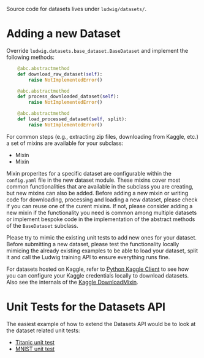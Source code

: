 Source code for datasets lives under `ludwig/datasets/`.

Adding a new Dataset
====================

Override `ludwig.datasets.base_dataset.BaseDataset` and implement the following methods:

```python
    @abc.abstractmethod
    def download_raw_dataset(self):
        raise NotImplementedError()

    @abc.abstractmethod
    def process_downloaded_dataset(self):
        raise NotImplementedError()

    @abc.abstractmethod
    def load_processed_dataset(self, split):
        raise NotImplementedError()
```

For common steps (e.g., extracting zip files, downloading from Kaggle, etc.) a set of mixins are available for your subclass:

- Mixin
- Mixin

Mixin properites for a specific dataset are configurable within the `config.yaml` file in the new dataset module.
These mixins cover most common functionalities that are available in the subclass you are creating, but new mixins can also be added.
Before adding a new mixin or writing code for downloading, processing and loading a new dataset, please check if you can reuse one of the curent mixins.
If not, please consider adding a new mixin if the functionality you need is common among multiple datasets or implement bespoke code in the implementation of the abstract methods of the `BaseDataset` subclass.

Please try to mimic the existing unit tests to add new ones for your dataset.
Before submitting a new dataset, please test the functionality locally mimicing the already existing examples to be able to load your dataset, split it and call the Ludwig training API to ensure everything runs fine.

For datasets hosted on Kaggle, refer to  [Python Kaggle Client](https://technowhisp.com/kaggle-api-python-documentation/) to see how you can configure your Kaggle credentials locally to download datasets.
Also see the internals of the [Kaggle DownloadMixin](https://github.com/ludwig-ai/ludwig/blob/master/ludwig/datasets/mixins/kaggle.py).


Unit Tests for the Datasets API
===============================

The easiest example of how to extend the Datasets API would be to look at the dataset related unit tests:

- [Titanic unit test](https://github.com/ludwig-ai/ludwig/tree/master/tests/ludwig/datasets/titanic/test_titanic_workflow.py)
- [MNIST unit test](https://github.com/ludwig-ai/ludwig/blob/master/tests/ludwig/datasets/mnist/test_mnist_workflow.py)
